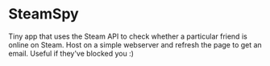 # SteamSpy

Tiny app that uses the Steam API to check whether a particular friend is online on Steam. Host on a simple webserver and refresh the page to get an email. Useful if they've blocked you :)

